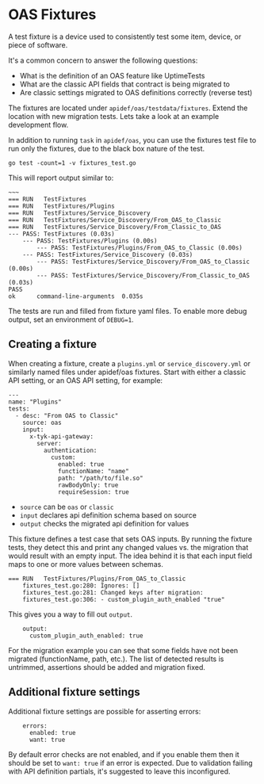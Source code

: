 # OAS Fixtures

A test fixture is a device used to consistently test some item, device, or piece of software.

It's a common concern to answer the following questions:

- What is the definition of an OAS feature like UptimeTests
- What are the classic API fields that contract is being migrated to
- Are classic settings migrated to OAS definitions correctly (reverse test)

The fixtures are located under `apidef/oas/testdata/fixtures`. Extend the location with new migration tests. Lets take a look at an example development flow.

In addition to running `task` in `apidef/oas`, you can use the fixtures test file to run only the fixtures, due to the black box nature of the test.

```
go test -count=1 -v fixtures_test.go
```

This will report output similar to:

```
~~~
=== RUN   TestFixtures
=== RUN   TestFixtures/Plugins
=== RUN   TestFixtures/Service_Discovery
=== RUN   TestFixtures/Service_Discovery/From_OAS_to_Classic
=== RUN   TestFixtures/Service_Discovery/From_Classic_to_OAS
--- PASS: TestFixtures (0.03s)
    --- PASS: TestFixtures/Plugins (0.00s)
        --- PASS: TestFixtures/Plugins/From_OAS_to_Classic (0.00s)
    --- PASS: TestFixtures/Service_Discovery (0.03s)
        --- PASS: TestFixtures/Service_Discovery/From_OAS_to_Classic (0.00s)
        --- PASS: TestFixtures/Service_Discovery/From_Classic_to_OAS (0.03s)
PASS
ok  	command-line-arguments	0.035s
```

The tests are run and filled from fixture yaml files. To enable more debug output, set an environment of `DEBUG=1`.

## Creating a fixture

When creating a fixture, create a `plugins.yml` or `service_discovery.yml` or similarly named files under apidef/oas fixtures. Start with either a classic API setting, or an OAS API setting, for example:

```
---
name: "Plugins"
tests:
  - desc: "From OAS to Classic"
    source: oas
    input:
      x-tyk-api-gateway:
        server:
          authentication:
            custom:
              enabled: true
              functionName: "name"
              path: "/path/to/file.so"
              rawBodyOnly: true
              requireSession: true
```

- `source` can be `oas` or `classic`
- `input` declares api definition schema based on source
- `output` checks the migrated api definition for values

This fixture defines a test case that sets OAS inputs. By running the fixture tests, they detect this and print any changed values vs. the migration that would result with an empty input. The idea behind it is that each input field maps to one or more values between schemas.

```
=== RUN   TestFixtures/Plugins/From_OAS_to_Classic
    fixtures_test.go:280: Ignores: []
    fixtures_test.go:281: Changed keys after migration:
    fixtures_test.go:306: - custom_plugin_auth_enabled "true"
```

This gives you a way to fill out `output`.

```
    output:
      custom_plugin_auth_enabled: true
```

For the migration example you can see that some fields have not been migrated (functionName, path, etc.). The list of detected results is untrimmed, assertions should be added and migration fixed.

## Additional fixture settings

Additional fixture settings are possible for asserting errors:

```
    errors:
      enabled: true
      want: true
```

By default error checks are not enabled, and if you enable them then it should be set to `want: true` if an error is expected. Due to validation failing with API definition partials, it's suggested to leave this inconfigured.
